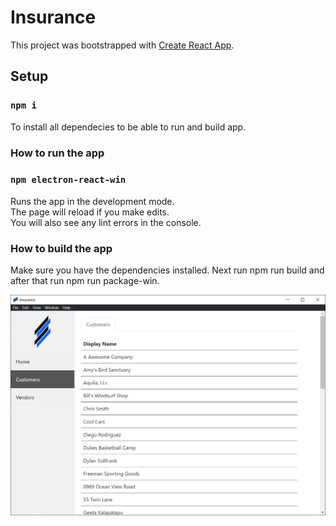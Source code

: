 # Insurance

This project was bootstrapped with [Create React App](https://github.com/facebook/create-react-app).

## Setup

### `npm i`

To install all dependecies to be able to run and build app.

### How to run the app

### `npm electron-react-win`

Runs the app in the development mode.\
The page will reload if you make edits.\
You will also see any lint errors in the console.

### How to build the app

Make sure you have the dependencies installed. Next run npm run build and after that run npm run package-win.

![Alt text](readmepictures/Customers.png?raw=true "Title")
